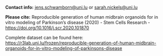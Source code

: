 **Contact info:** jens.schwamborn@uni.lu or sarah.nickels@uni.lu

**Please cite:** Reproducible generation of human midbrain organoids for in vitro modeling of Parkinson’s disease (2020) - Stem Cells Research - https://doi.org/10.1016/j.scr.2020.101870

Complete dataset can be found here: https://r3lab.uni.lu/frozen/reproducible-generation-of-human-midbrain-organoids-for-in-vitro-modeling-of-parkinsons-disease
